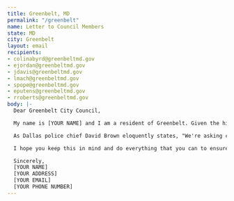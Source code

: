 ```yaml
---
title: Greenbelt, MD
permalink: "/greenbelt"
name: Letter to Council Members
state: MD
city: Greenbelt
layout: email
recipients:
- colinabyrd@greenbeltmd.gov
- ejordan@greenbeltmd.gov
- jdavis@greenbeltmd.gov
- lmach@greenbeltmd.gov
- spope@greenbeltmd.gov
- eputens@greenbeltmd.gov
- rroberts@greenbeltmd.gov
body: |-
  Dear Greenbelt City Council,

  My name is [YOUR NAME] and I am a resident of Greenbelt. Given the history of police brutality and the systematic oppression of minorities in thus country, I am writing to demand that the city council reevaluate our city budget to prioritize community well-being. To do this, we must redirect funds, disproportionately given to the police, to more effective services for public safety such as educational, mental health, housing, and employment programs. I trust you to ensure that a gradual and equitable defunding transition will occur so that members negatively impacted will have the resources to secure financial stability.

  As Dallas police chief David Brown eloquently states, "We're asking cops to do too much in this country. We are. Every societal failure, we put it off on the cops to solve. Not enough mental health funding, let the cops handle it... Here in Dallas, we got a loose dog problems; let's have the cops chase loose dogs. Schools fail, let's give it to the cops... That's too much to ask. Policing was never meant to solve all of those problems."

  I hope you keep this in mind and do everything that you can to ensure justice and safety for our community.

  Sincerely,
  [YOUR NAME]
  [YOUR ADDRESS]
  [YOUR EMAIL]
  [YOUR PHONE NUMBER]
---
```


